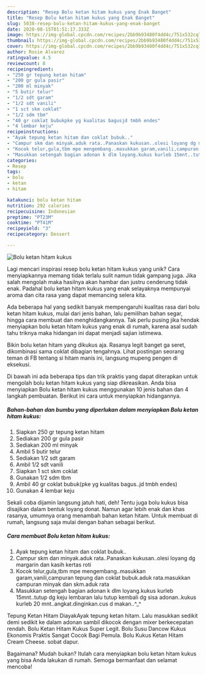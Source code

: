 ```yaml
---
description: "Resep Bolu ketan hitam kukus yang Enak Banget"
title: "Resep Bolu ketan hitam kukus yang Enak Banget"
slug: 5038-resep-bolu-ketan-hitam-kukus-yang-enak-banget
date: 2020-08-15T01:51:17.333Z
image: https://img-global.cpcdn.com/recipes/2bb9b93480f4dd4c/751x532cq70/bolu-ketan-hitam-kukus-foto-resep-utama.jpg
thumbnail: https://img-global.cpcdn.com/recipes/2bb9b93480f4dd4c/751x532cq70/bolu-ketan-hitam-kukus-foto-resep-utama.jpg
cover: https://img-global.cpcdn.com/recipes/2bb9b93480f4dd4c/751x532cq70/bolu-ketan-hitam-kukus-foto-resep-utama.jpg
author: Rosie Alvarez
ratingvalue: 4.5
reviewcount: 8
recipeingredient:
- "250 gr tepung ketan hitam"
- "200 gr gula pasir"
- "200 ml minyak"
- "5 butir telur"
- "1/2 sdt garam"
- "1/2 sdt vanili"
- "1 sct skm coklat"
- "1/2 sdm tbm"
- "40 gr coklat bubukpke yg kualitas bagusjd tmbh endes"
- "4 lembar keju"
recipeinstructions:
- "Ayak tepung ketan hitam dan coklat bubuk.."
- "Campur skm dan minyak.aduk rata..Panaskan kukusan..olesi loyang dg margarin dan kasih kertas roti"
- "Kocok telur,gula,tbm mpe mengembang..masukkan garam,vanili,campuran tepung dan coklat bubuk.aduk rata.masukkan campuran minyak dan skm.aduk rata"
- "Masukkan setengah bagian adonan k dlm loyang.kukus kurleb 15mnt..tutup dg keju lembaran lalu tutup kembali dg sisa adonan..kukus kurleb 20 mnt..angkat.dinginkan.cus d makan..^_^"
categories:
- Resep
tags:
- bolu
- ketan
- hitam

katakunci: bolu ketan hitam 
nutrition: 292 calories
recipecuisine: Indonesian
preptime: "PT23M"
cooktime: "PT41M"
recipeyield: "3"
recipecategory: Dessert

---
```



![Bolu ketan hitam kukus](https://img-global.cpcdn.com/recipes/2bb9b93480f4dd4c/751x532cq70/bolu-ketan-hitam-kukus-foto-resep-utama.jpg)

Lagi mencari inspirasi resep bolu ketan hitam kukus yang unik? Cara menyiapkannya memang tidak terlalu sulit namun tidak gampang juga. Jika salah mengolah maka hasilnya akan hambar dan justru cenderung tidak enak. Padahal bolu ketan hitam kukus yang enak selayaknya mempunyai aroma dan cita rasa yang dapat memancing selera kita.

Ada beberapa hal yang sedikit banyak mempengaruhi kualitas rasa dari bolu ketan hitam kukus, mulai dari jenis bahan, lalu pemilihan bahan segar, hingga cara membuat dan menghidangkannya. Tak perlu pusing jika hendak menyiapkan bolu ketan hitam kukus yang enak di rumah, karena asal sudah tahu triknya maka hidangan ini dapat menjadi sajian istimewa.

Bikin bolu ketan hitam yang dikukus aja. Rasanya legit banget ga seret, dikombinasi sama coklat dibagian tengahnya. Lihat postingan seorang teman di FB tentang si hitam manis ini, langsung mupeng pengen di eksekusi.


Di bawah ini ada beberapa tips dan trik praktis yang dapat diterapkan untuk mengolah bolu ketan hitam kukus yang siap dikreasikan. Anda bisa menyiapkan Bolu ketan hitam kukus menggunakan 10 jenis bahan dan 4 langkah pembuatan. Berikut ini cara untuk menyiapkan hidangannya.

<!--inarticleads1-->

##### Bahan-bahan dan bumbu yang diperlukan dalam menyiapkan Bolu ketan hitam kukus:

1. Siapkan 250 gr tepung ketan hitam
1. Sediakan 200 gr gula pasir
1. Sediakan 200 ml minyak
1. Ambil 5 butir telur
1. Sediakan 1/2 sdt garam
1. Ambil 1/2 sdt vanili
1. Siapkan 1 sct skm coklat
1. Gunakan 1/2 sdm tbm
1. Ambil 40 gr coklat bubuk(pke yg kualitas bagus..jd tmbh endes)
1. Gunakan 4 lembar keju


Sekali coba dijamin langsung jatuh hati, deh! Tentu juga bolu kukus bisa disajikan dalam bentuk loyang donat. Namun agar lebih enak dan khas rasanya, umumnya orang menambah bahan ketan hitam. Untuk membuat di rumah, langsung saja mulai dengan bahan sebagai berikut. 

<!--inarticleads2-->

##### Cara membuat Bolu ketan hitam kukus:

1. Ayak tepung ketan hitam dan coklat bubuk..
1. Campur skm dan minyak.aduk rata..Panaskan kukusan..olesi loyang dg margarin dan kasih kertas roti
1. Kocok telur,gula,tbm mpe mengembang..masukkan garam,vanili,campuran tepung dan coklat bubuk.aduk rata.masukkan campuran minyak dan skm.aduk rata
1. Masukkan setengah bagian adonan k dlm loyang.kukus kurleb 15mnt..tutup dg keju lembaran lalu tutup kembali dg sisa adonan..kukus kurleb 20 mnt..angkat.dinginkan.cus d makan..^_^


Tepung Ketan Hitam DiayakAyak tepung ketan hitam. Lalu masukkan sedikit demi sedikit ke dalam adonan sambil dikocok dengan mixer berkecepatan rendah. Bolu Ketan Hitam Kukus Super Legit. Bolu Susu Dancow Kukus Ekonomis Praktis Sangat Cocok Bagi Pemula. Bolu Kukus Ketan Hitam Cream Cheese. sobat dapur. 

Bagaimana? Mudah bukan? Itulah cara menyiapkan bolu ketan hitam kukus yang bisa Anda lakukan di rumah. Semoga bermanfaat dan selamat mencoba!

